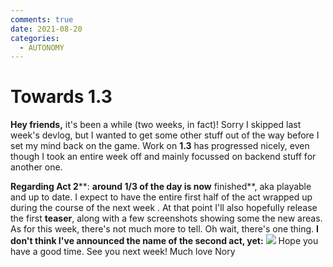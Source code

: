 ```yaml
---
comments: true
date: 2021-08-20
categories:
  - AUTONOMY
---
```


# Towards 1.3
**Hey friends,**
it's been a while (two weeks, in fact)!
Sorry I skipped last week's devlog, but I wanted to get some other stuff out of the way before I set my mind back on the game.
Work on **1.3** has progressed nicely, even though I took an entire week off and mainly focussed on backend stuff for another one.

**Regarding Act 2****: **around **1/3 of the day** is now** finished**, aka playable and up to date.
I expect to have the entire first half of the act wrapped up during the course of the next week .
At that point I'll also hopefully release the first **teaser**, along with a few screenshots showing some the new areas.
As for this week, there's not much more to tell.
Oh wait, there's one thing.
**I don't think I've announced the name of the second act, yet:**
![](https://img.itch.zone/aW1nLzY3NzI5NjQucG5n/original/8T1tnq.png)
Hope you have a good time.
See you next week!
Much love
Nory
